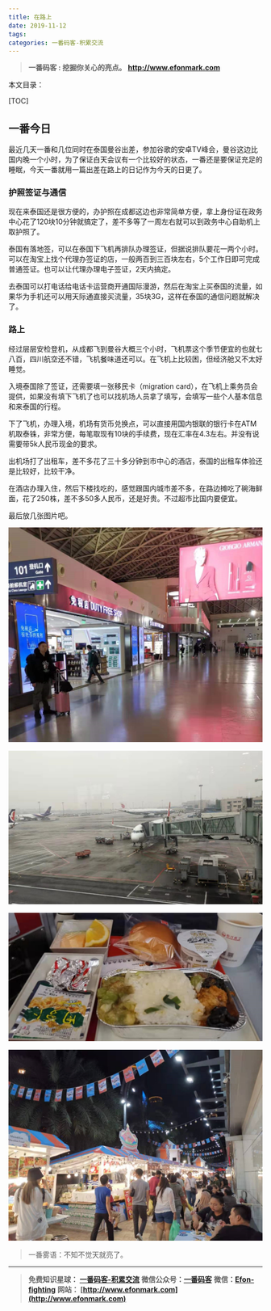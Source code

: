 ```yaml
---
title: 在路上
date: 2019-11-12
tags: 
categories: 一番码客-积累交流
---
```


> **一番码客 : 挖掘你关心的亮点。**
> **http://www.efonmark.com**

本文目录：

[TOC]

## 一番今日

最近几天一番和几位同时在泰国曼谷出差，参加谷歌的安卓TV峰会，曼谷这边比国内晚一个小时，为了保证白天会议有一个比较好的状态，一番还是要保证充足的睡眠，今天一番就用一篇出差在路上的日记作为今天的日更了。

<!--more-->

### 护照签证与通信

现在来泰国还是很方便的，办护照在成都这边也非常简单方便，拿上身份证在政务中心花了120块10分钟就搞定了，差不多等了一周左右就可以到政务中心自助机上取护照了。

泰国有落地签，可以在泰国下飞机再排队办理签证，但据说排队要花一两个小时。可以在淘宝上找个代理办签证的店，一般两百到三百块左右，5个工作日即可完成普通签证。也可以让代理办理电子签证，2天内搞定。

去泰国可以打电话给电话卡运营商开通国际漫游，然后在淘宝上买泰国的流量，如果华为手机还可以用天际通直接买流量，35块3G，这样在泰国的通信问题就解决了。

### 路上

经过层层安检登机，从成都飞到曼谷大概三个小时，飞机票这个季节便宜的也就七八百，四川航空还不错，飞机餐味道还可以。在飞机上比较困，但经济舱又不太好睡觉。

入境泰国除了签证，还需要填一张移民卡（migration card），在飞机上乘务员会提供，如果没有填下飞机了也可以找机场人员拿了填写，会填写一些个人基本信息和来泰国的行程。

下了飞机，办理入境，机场有货币兑换点，可以直接用国内银联的银行卡在ATM机取泰铢，非常方便，每笔取现有10块的手续费，现在汇率在4.3左右。并没有说需要带5k人民币现金的要求。

出机场打了出租车，差不多花了三十多分钟到市中心的酒店，泰国的出租车体验还是比较好，比较干净。

在酒店办理入住，然后下楼找吃的，感觉跟国内城市差不多，在路边摊吃了碗海鲜面，花了250株，差不多50多人民币，还是好贵。不过超市比国内要便宜。

最后放几张图片吧。

![](2019-11-12-在路上/01.png)

![](2019-11-12-在路上/03.png)

![](2019-11-12-在路上/02.png)

![](2019-11-12-在路上/04.png)



> 一番雾语：不知不觉天就亮了。

------

> **免费知识星球： [一番码客-积累交流](http://www.efonmark.com/efonmark-blog/readme/zhishixingqiu1.png)**
> **微信公众号：[一番码客](http://www.efonmark.com/efonmark-blog/readme/guanzhu_1.jpg)**
> **微信：[Efon-fighting](http://www.efonmark.com/efonmark-blog/readme/weixin.jpg)**
> **网站： [http://www.efonmark.com](http://www.efonmark.com)**
